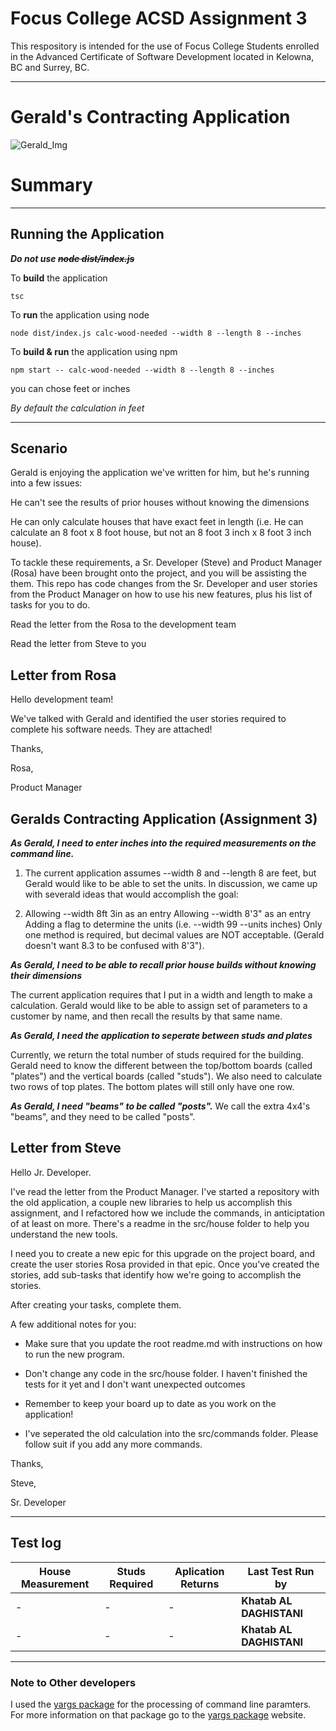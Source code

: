 # Focus College ACSD Assignment 3

This respository is intended for the use of Focus College Students enrolled in the 
Advanced Certificate of Software Development located in Kelowna, BC and Surrey, BC.

---

# Gerald's Contracting Application

![Gerald_Img]

# Summary

---



## Running the Application
**_Do not use ~~node dist/index.js~~_**

To **build** the application
```
tsc
```
To **run** the application using node
```
node dist/index.js calc-wood-needed --width 8 --length 8 --inches
```
To **build & run** the application using npm
```
npm start -- calc-wood-needed --width 8 --length 8 --inches
```
you can chose feet or inches

*_By default the calculation in feet_*

---



## Scenario

Gerald is enjoying the application we've written for him, but he's running into a few issues:

He can't see the results of prior houses without knowing the dimensions

He can only calculate houses that have exact feet in length (i.e. He can calculate an 8 foot x 8 foot house, but not an 8 foot 3 inch x 8 foot 3 inch house).

To tackle these requirements, a Sr. Developer (Steve) and Product Manager (Rosa) have been brought onto the project, and you will be assisting the them. This repo has code changes from the Sr. Developer and user stories from the Product Manager on how to use his new features, plus his list of tasks for you to do.

Read the letter from the Rosa to the development team

Read the letter from Steve to you

## Letter from Rosa

Hello development team!

We've talked with Gerald and identified the user stories required to complete his software needs. They are attached!

Thanks,

Rosa,

Product Manager



## Geralds Contracting Application (Assignment 3)

**_As Gerald, I need to enter inches into the required measurements on the command line._**

1. The current application assumes --width 8 and --length 8 are feet, but Gerald would like to be able to set the units. In discussion, we came up with severald ideas that would accomplish the goal:

2. Allowing --width 8ft 3in as an entry
Allowing --width 8'3" as an entry
Adding a flag to determine the units (i.e. --width 99 --units inches)
Only one method is required, but decimal values are NOT acceptable. (Gerald doesn't want 8.3 to be confused with 8'3").

**_As Gerald, I need to be able to recall prior house builds without knowing their dimensions_**

The current application requires that I put in a width and length to make a calculation. Gerald would like to be able to assign set of parameters to a customer by name, and then recall the results by that same name.

**_As Gerald, I need the application to seperate between studs and plates_**

Currently, we return the total number of studs required for the building. Gerald need to know the different between the top/bottom boards (called "plates") and the vertical boards (called "studs"). We also need to calculate two rows of top plates. The bottom plates will still only have one row.

**_As Gerald, I need "beams" to be called "posts"._**
We call the extra 4x4's "beams", and they need to be called "posts".

## Letter from Steve
Hello Jr. Developer.

I've read the letter from the Product Manager. I've started a repository with the old application, a couple new libraries to help us accomplish this assignment, and I refactored how we include the commands, in anticiptation of at least on more. There's a readme in the src/house folder to help you understand the new tools.

I need you to create a new epic for this upgrade on the project board, and create the user stories Rosa provided in that epic. Once you've created the stories, add sub-tasks that identify how we're going to accomplish the stories.

After creating your tasks, complete them.

A few additional notes for you:

* Make sure that you update the root readme.md with instructions on how to run the new program.

* Don't change any code in the src/house folder. I haven't finished the tests for it yet and I don't want unexpected outcomes

* Remember to keep your board up to date as you work on the application!

* I've seperated the old calculation into the src/commands folder. Please follow suit if you add any more commands.

Thanks,

Steve,

Sr. Developer

---
## Test log 

| House Measurement | Studs Required | Aplication Returns |   Last Test Run by   |
| ----------------- | -------------- | ------------------ | -------------------- |
|       -       |       -      |       -          | **Khatab AL DAGHISTANI** |
|      -      |       -      |       -          | **Khatab AL DAGHISTANI** |

---

### Note to Other developers

I used the [yargs package] for the processing of command line paramters. For more information on that package go to the [yargs package] website.

[yargs package]: https://www.npmjs.com/package/yargs

[Gerald_Img]: https://www.safetyandhealthmagazine.com/ext/resources/images/2016/04-april/construction-safety.jpg?1458739490